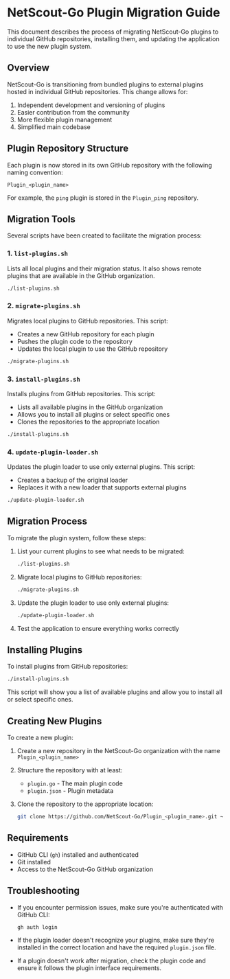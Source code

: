 # NetScout-Go Plugin Migration Guide

This document describes the process of migrating NetScout-Go plugins to individual GitHub repositories, installing them, and updating the application to use the new plugin system.

## Overview

NetScout-Go is transitioning from bundled plugins to external plugins hosted in individual GitHub repositories. This change allows for:

1. Independent development and versioning of plugins
2. Easier contribution from the community
3. More flexible plugin management
4. Simplified main codebase

## Plugin Repository Structure

Each plugin is now stored in its own GitHub repository with the following naming convention:

```text
Plugin_<plugin_name>
```

For example, the `ping` plugin is stored in the `Plugin_ping` repository.

## Migration Tools

Several scripts have been created to facilitate the migration process:

### 1. `list-plugins.sh`

Lists all local plugins and their migration status. It also shows remote plugins that are available in the GitHub organization.

```bash
./list-plugins.sh
```

### 2. `migrate-plugins.sh`

Migrates local plugins to GitHub repositories. This script:

- Creates a new GitHub repository for each plugin
- Pushes the plugin code to the repository
- Updates the local plugin to use the GitHub repository

```bash
./migrate-plugins.sh
```

### 3. `install-plugins.sh`

Installs plugins from GitHub repositories. This script:

- Lists all available plugins in the GitHub organization
- Allows you to install all plugins or select specific ones
- Clones the repositories to the appropriate location

```bash
./install-plugins.sh
```

### 4. `update-plugin-loader.sh`

Updates the plugin loader to use only external plugins. This script:

- Creates a backup of the original loader
- Replaces it with a new loader that supports external plugins

```bash
./update-plugin-loader.sh
```

## Migration Process

To migrate the plugin system, follow these steps:

1. List your current plugins to see what needs to be migrated:

   ```bash
   ./list-plugins.sh
   ```

2. Migrate local plugins to GitHub repositories:

   ```bash
   ./migrate-plugins.sh
   ```

3. Update the plugin loader to use only external plugins:

   ```bash
   ./update-plugin-loader.sh
   ```

4. Test the application to ensure everything works correctly

## Installing Plugins

To install plugins from GitHub repositories:

```bash
./install-plugins.sh
```

This script will show you a list of available plugins and allow you to install all or select specific ones.

## Creating New Plugins

To create a new plugin:

1. Create a new repository in the NetScout-Go organization with the name `Plugin_<plugin_name>`
2. Structure the repository with at least:
   - `plugin.go` - The main plugin code
   - `plugin.json` - Plugin metadata

3. Clone the repository to the appropriate location:

   ```bash
   git clone https://github.com/NetScout-Go/Plugin_<plugin_name>.git ~/NetTool/app/plugins/plugins/<plugin_name>
   ```

## Requirements

- GitHub CLI (`gh`) installed and authenticated
- Git installed
- Access to the NetScout-Go GitHub organization

## Troubleshooting

- If you encounter permission issues, make sure you're authenticated with GitHub CLI:

  ```bash
  gh auth login
  ```

- If the plugin loader doesn't recognize your plugins, make sure they're installed in the correct location and have the required `plugin.json` file.

- If a plugin doesn't work after migration, check the plugin code and ensure it follows the plugin interface requirements.
